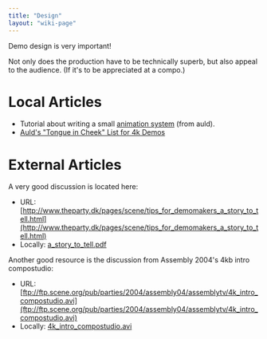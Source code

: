 ```yaml
---
title: "Design"
layout: "wiki-page"
---
```


Demo design is very important!

Not only does the production have to be technically superb, but also appeal to the audience. (If it's to be appreciated at a compo.)

# Local Articles

* Tutorial about writing a small [animation system](animation-system) (from auld).
* [Auld's "Tongue in Cheek" List for 4k Demos](aulds-tic-list-for-4k-demos)

# External Articles

A very good discussion is located here:

* URL: [http://www.theparty.dk/pages/scene/tips_for_demomakers_a_story_to_tell.html](http://www.theparty.dk/pages/scene/tips_for_demomakers_a_story_to_tell.html)
* Locally: [a_story_to_tell.pdf](ftp://ftp.untergrund.net/users/in4kadmin/files/a_story_to_tell.pdf)

Another good resource is the discussion from Assembly 2004's 4kb intro compostudio:

* URL: [ftp://ftp.scene.org/pub/parties/2004/assembly04/assemblytv/4k_intro_compostudio.avi](ftp://ftp.scene.org/pub/parties/2004/assembly04/assemblytv/4k_intro_compostudio.avi)
* Locally: [4k_intro_compostudio.avi](ftp://ftp.untergrund.net/users/in4kadmin/files/4k_intro_compostudio.avi)
